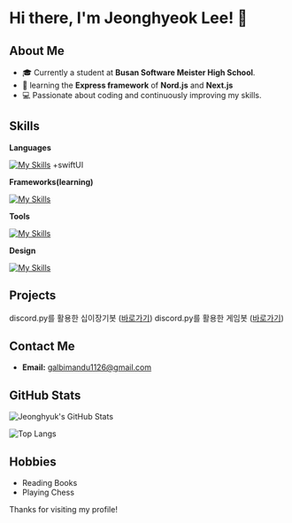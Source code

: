 # Hi there, I'm Jeonghyeok Lee! 👋

## About Me

- 🎓 Currently a student at **Busan Software Meister High School**.
- 🌱 learning the **Express framework** of **Nord.js** and **Next.js**
- 💻 Passionate about coding and continuously improving my skills.

## Skills

**Languages**
  
[![My Skills](https://skillicons.dev/icons?i=html,css,python,c,js)](https://skillicons.dev)
+swiftUI

**Frameworks(learning)**
  
[![My Skills](https://skillicons.dev/icons?i=express,next)](https://skillicons.dev)

**Tools**
  
[![My Skills](https://skillicons.dev/icons?i=vscode,clion)](https://skillicons.dev)

**Design**
  
[![My Skills](https://skillicons.dev/icons?i=figma,ps,ai)](https://skillicons.dev)

## Projects
discord.py를 활용한 십이장기봇 ([바로가기](https://github.com/GAMZAMANDU/12chessBot))
discord.py를 활용한 게임봇 ([바로가기](https://github.com/GAMZAMANDU/DeathCard))

## Contact Me

- **Email:** [galbimandu1126@gmail.com](mailto:galbimandu1126@gmail.com)

## GitHub Stats

![Jeonghyuk's GitHub Stats](https://github-readme-stats.vercel.app/api?username=gamzamandu&show_icons=true&theme=radical)

![Top Langs](https://github-readme-stats.vercel.app/api/top-langs/?username=gamzamandu&layout=compact&theme=radical)

## Hobbies
- Reading Books
- Playing Chess

Thanks for visiting my profile!


<!--
**GAMZAMANDU/GAMZAMANDU** is a ✨ _special_ ✨ repository because its `README.md` (this file) appears on your GitHub profile.

Here are some ideas to get you started:

- 🔭 I’m currently working on ...
- 🌱 I’m currently learning ...
- 👯 I’m looking to collaborate on ...
- 🤔 I’m looking for help with ...
- 💬 Ask me about ...
- 📫 How to reach me: ...
- 😄 Pronouns: ...
- ⚡ Fun fact: ...
-->
